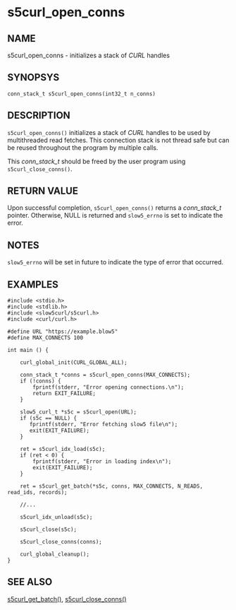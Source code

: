 # s5curl_open_conns

## NAME
s5curl_open_conns - initializes a stack of *CURL* handles

## SYNOPSYS
`conn_stack_t s5curl_open_conns(int32_t n_conns)`

## DESCRIPTION
`s5curl_open_conns()` initializes a stack of *CURL* handles to be used by multithreaded read fetches. This connection stack is not thread safe but can be reused throughout the program by multiple calls.

This *conn_stack_t* should be freed by the user program using `s5curl_close_conns()`.

## RETURN VALUE
Upon successful completion, `s5curl_open_conns()` returns a *conn_stack_t* pointer. Otherwise, NULL is returned and `slow5_errno` is set to indicate the error.

## NOTES
`slow5_errno` will be set in future to indicate the type of error that occurred.

## EXAMPLES
```
#include <stdio.h>
#include <stdlib.h>
#include <slow5curl/s5curl.h>
#include <curl/curl.h>

#define URL "https://example.blow5"
#define MAX_CONNECTS 100

int main () {

    curl_global_init(CURL_GLOBAL_ALL);

    conn_stack_t *conns = s5curl_open_conns(MAX_CONNECTS);
    if (!conns) {
        fprintf(stderr, "Error opening connections.\n");
        return EXIT_FAILURE;
    }

    slow5_curl_t *s5c = s5curl_open(URL);
    if (s5c == NULL) {
       fprintf(stderr, "Error fetching slow5 file\n");
       exit(EXIT_FAILURE);
    }

    ret = s5curl_idx_load(s5c);
    if (ret < 0) {
        fprintf(stderr, "Error in loading index\n");
        exit(EXIT_FAILURE);
    }

    ret = s5curl_get_batch(*s5c, conns, MAX_CONNECTS, N_READS, read_ids, records);

    //...

    s5curl_idx_unload(s5c);

    s5curl_close(s5c);

    s5curl_close_conns(conns);

    curl_global_cleanup();
}
```

## SEE ALSO

[s5curl_get_batch()](s5curl_get_batch.md), [s5curl_close_conns()](s5curl_close_conns.md)